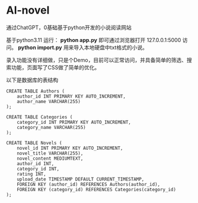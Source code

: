 # AI-novel
通过ChatGPT，0基础基于python开发的小说阅读网站

基于python3.11
运行：
**python app.py** 即可通过浏览器打开 127.0.0.1:5000 访问。
**python import.py** 用来导入本地硬盘中txt格式的小说。

录入功能没有详细做，只是个Demo，目前可以正常访问，并具备简单的筛选、搜索功能，页面写了CSS做了简单的优化。

以下是数据库的表结构
```
CREATE TABLE Authors (
    author_id INT PRIMARY KEY AUTO_INCREMENT,
    author_name VARCHAR(255)
);

CREATE TABLE Categories (
    category_id INT PRIMARY KEY AUTO_INCREMENT,
    category_name VARCHAR(255)
);

CREATE TABLE Novels (
    novel_id INT PRIMARY KEY AUTO_INCREMENT,
    novel_title VARCHAR(255),
    novel_content MEDIUMTEXT,
    author_id INT,
    category_id INT,
    rating INT,
    upload_date TIMESTAMP DEFAULT CURRENT_TIMESTAMP,
    FOREIGN KEY (author_id) REFERENCES Authors(author_id),
    FOREIGN KEY (category_id) REFERENCES Categories(category_id)
);
```
